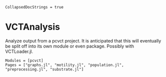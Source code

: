 ```@meta
CollapsedDocStrings = true
```

# VCTAnalysis

Analyze output from a pcvct project.
It is anticipated that this will eventually be split off into its own module or even package.
Possibly with VCTLoader.jl.

```@autodocs
Modules = [pcvct]
Pages = ["graphs.jl", "motility.jl", "population.jl", "preprocessing.jl", "substrate.jl"]
```